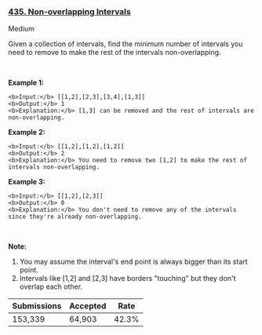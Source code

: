 ### [435. Non-overlapping Intervals](https://leetcode.com/problems/non-overlapping-intervals/)

Medium

Given a collection of intervals, find the minimum number of intervals you need to remove to make the rest of the intervals non-overlapping.

 

__Example 1:__

```
<b>Input:</b> [[1,2],[2,3],[3,4],[1,3]]
<b>Output:</b> 1
<b>Explanation:</b> [1,3] can be removed and the rest of intervals are non-overlapping.
```

__Example 2:__

```
<b>Input:</b> [[1,2],[1,2],[1,2]]
<b>Output:</b> 2
<b>Explanation:</b> You need to remove two [1,2] to make the rest of intervals non-overlapping.
```

__Example 3:__

```
<b>Input:</b> [[1,2],[2,3]]
<b>Output:</b> 0
<b>Explanation:</b> You don't need to remove any of the intervals since they're already non-overlapping.
```

 

__Note:__

1.   You may assume the interval's end point is always bigger than its start point.
2.   Intervals like \[1,2\] and \[2,3\] have borders "touching" but they don't overlap each other.

| Submissions    | Accepted     | Rate   |
| -------------- | ------------ | ------ |
| 153,339 | 64,903 | 42.3% |